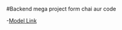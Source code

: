 #Backend mega project form chai aur code

-[Model Link](https://app.eraser.io/workspace/YtPqZ1VogxGy1jzIDkzj)
